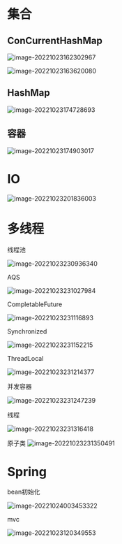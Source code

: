 # 集合

## ConCurrentHashMap

![image-20221023162302967](https://user-images.githubusercontent.com/59484008/197790269-c9259a36-31b0-49da-9547-e25d7e41d0f3.png)

![image-20221023163620080](https://user-images.githubusercontent.com/59484008/197790347-966475dd-ed1c-4916-875d-ac7f1d519c02.png)

## HashMap

![image-20221023174728693](https://user-images.githubusercontent.com/59484008/197790993-8cb03457-d5f6-421a-a722-0c53d296d375.png)

## 容器

![image-20221023174903017](https://user-images.githubusercontent.com/59484008/197791082-8e9e8e0d-1973-4f4e-8833-04a59bb9762e.png)

# IO

![image-20221023201836003](https://user-images.githubusercontent.com/59484008/197791222-c53f68f7-3104-48c7-afdc-4eb2c8258361.png)


# 多线程

线程池

![image-20221023230936340](https://user-images.githubusercontent.com/59484008/197791451-25b959ea-9d99-4425-b64d-f7f283396326.png)


AQS

![image-20221023231027984](https://user-images.githubusercontent.com/59484008/197791540-14c6396c-dc36-4c22-94d9-0cc9d50a4322.png)


CompletableFuture

![image-20221023231116893](https://user-images.githubusercontent.com/59484008/197791603-2702f811-9c59-461a-a021-2fa8ab14db67.png)


Synchronized

![image-20221023231152215](https://user-images.githubusercontent.com/59484008/197791633-5fe008bd-d619-4b28-8bfe-7e7c7c9c3d13.png)


ThreadLocal

![image-20221023231214377](https://user-images.githubusercontent.com/59484008/197791685-579b482d-2322-4157-9e43-ddb4f8e90261.png)


并发容器

![image-20221023231247239](https://user-images.githubusercontent.com/59484008/197791727-72b7d640-7ae5-4472-8d96-8ca416b003b0.png)


线程

![image-20221023231316418](https://user-images.githubusercontent.com/59484008/197791760-b553fcd3-6686-47ad-99c6-4dfd997f8e21.png)


原子类
![image-20221023231350491](https://user-images.githubusercontent.com/59484008/197791832-47cbfc2b-6bcb-41ac-b86f-141476fed48c.png)

# Spring

bean初始化

![image-20221024003453322](https://user-images.githubusercontent.com/59484008/197793375-50b6bbbd-5286-4b2c-adbd-c473b64abc65.png)

mvc

![image-20221023120349553](https://user-images.githubusercontent.com/59484008/197793590-67c42ac3-550c-4143-b128-1e1147fcd770.png)
